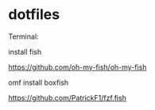 # dotfiles

Terminal:

install fish

https://github.com/oh-my-fish/oh-my-fish

omf install boxfish

https://github.com/PatrickF1/fzf.fish
